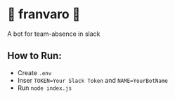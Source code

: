 # :palm_tree: franvaro :palm_tree:
A bot for team-absence in slack

## How to Run:
* Create `.env`
* Inser `TOKEN=Your Slack Token` and `NAME=YourBotName`
* Run `node index.js`
